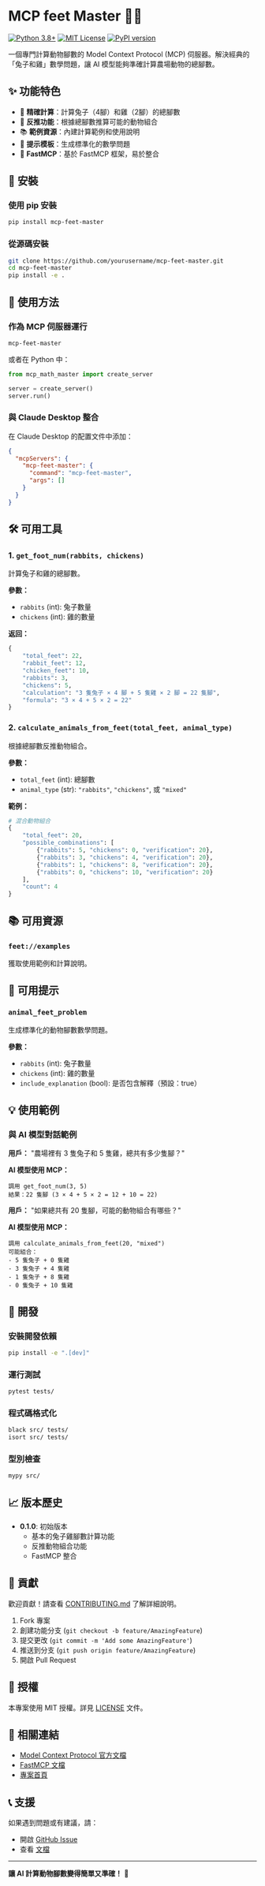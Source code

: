 # MCP feet Master 🐰🐔

[![Python 3.8+](https://img.shields.io/badge/python-3.8+-blue.svg)](https://www.python.org/downloads/)
[![MIT License](https://img.shields.io/badge/license-MIT-green.svg)](LICENSE)
[![PyPI version](https://badge.fury.io/py/mcp-feet-master.svg)](https://badge.fury.io/py/mcp-feet-master)

一個專門計算動物腳數的 Model Context Protocol (MCP) 伺服器。解決經典的「兔子和雞」數學問題，讓 AI 模型能夠準確計算農場動物的總腳數。

## ✨ 功能特色

- 🧮 **精確計算**：計算兔子（4腳）和雞（2腳）的總腳數
- 🔄 **反推功能**：根據總腳數推算可能的動物組合
- 📚 **範例資源**：內建計算範例和使用說明
- 📝 **提示模板**：生成標準化的數學問題
- 🔧 **FastMCP**：基於 FastMCP 框架，易於整合

## 🚀 安裝

### 使用 pip 安裝

```bash
pip install mcp-feet-master
```

### 從源碼安裝

```bash
git clone https://github.com/yourusername/mcp-feet-master.git
cd mcp-feet-master
pip install -e .
```

## 📖 使用方法

### 作為 MCP 伺服器運行

```bash
mcp-feet-master
```

或者在 Python 中：

```python
from mcp_math_master import create_server

server = create_server()
server.run()
```

### 與 Claude Desktop 整合

在 Claude Desktop 的配置文件中添加：

```json
{
  "mcpServers": {
    "mcp-feet-master": {
      "command": "mcp-feet-master",
      "args": []
    }
  }
}
```

## 🛠️ 可用工具

### 1. `get_foot_num(rabbits, chickens)`

計算兔子和雞的總腳數。

**參數：**
- `rabbits` (int): 兔子數量
- `chickens` (int): 雞的數量

**返回：**
```python
{
    "total_feet": 22,
    "rabbit_feet": 12,
    "chicken_feet": 10,
    "rabbits": 3,
    "chickens": 5,
    "calculation": "3 隻兔子 × 4 腳 + 5 隻雞 × 2 腳 = 22 隻腳",
    "formula": "3 × 4 + 5 × 2 = 22"
}
```

### 2. `calculate_animals_from_feet(total_feet, animal_type)`

根據總腳數反推動物組合。

**參數：**
- `total_feet` (int): 總腳數
- `animal_type` (str): `"rabbits"`, `"chickens"`, 或 `"mixed"`

**範例：**
```python
# 混合動物組合
{
    "total_feet": 20,
    "possible_combinations": [
        {"rabbits": 5, "chickens": 0, "verification": 20},
        {"rabbits": 3, "chickens": 4, "verification": 20},
        {"rabbits": 1, "chickens": 8, "verification": 20},
        {"rabbits": 0, "chickens": 10, "verification": 20}
    ],
    "count": 4
}
```

## 📚 可用資源

### `feet://examples`

獲取使用範例和計算說明。

## 📝 可用提示

### `animal_feet_problem`

生成標準化的動物腳數數學問題。

**參數：**
- `rabbits` (int): 兔子數量
- `chickens` (int): 雞的數量  
- `include_explanation` (bool): 是否包含解釋（預設：true）

## 💡 使用範例

### 與 AI 模型對話範例

**用戶：** "農場裡有 3 隻兔子和 5 隻雞，總共有多少隻腳？"

**AI 模型使用 MCP：** 
```
調用 get_foot_num(3, 5)
結果：22 隻腳 (3 × 4 + 5 × 2 = 12 + 10 = 22)
```

**用戶：** "如果總共有 20 隻腳，可能的動物組合有哪些？"

**AI 模型使用 MCP：**
```
調用 calculate_animals_from_feet(20, "mixed")
可能組合：
- 5 隻兔子 + 0 隻雞
- 3 隻兔子 + 4 隻雞  
- 1 隻兔子 + 8 隻雞
- 0 隻兔子 + 10 隻雞
```

## 🧪 開發

### 安裝開發依賴

```bash
pip install -e ".[dev]"
```

### 運行測試

```bash
pytest tests/
```

### 程式碼格式化

```bash
black src/ tests/
isort src/ tests/
```

### 型別檢查

```bash
mypy src/
```

## 📈 版本歷史

- **0.1.0**: 初始版本
  - 基本的兔子雞腳數計算功能
  - 反推動物組合功能
  - FastMCP 整合

## 🤝 貢獻

歡迎貢獻！請查看 [CONTRIBUTING.md](CONTRIBUTING.md) 了解詳細說明。

1. Fork 專案
2. 創建功能分支 (`git checkout -b feature/AmazingFeature`)
3. 提交更改 (`git commit -m 'Add some AmazingFeature'`)
4. 推送到分支 (`git push origin feature/AmazingFeature`)
5. 開啟 Pull Request

## 📄 授權

本專案使用 MIT 授權。詳見 [LICENSE](LICENSE) 文件。

## 🔗 相關連結

- [Model Context Protocol 官方文檔](https://modelcontextprotocol.io/)
- [FastMCP 文檔](https://github.com/modelcontextprotocol/python-sdk)
- [專案首頁](https://github.com/yourusername/mcp-feet-master)

## 📞 支援

如果遇到問題或有建議，請：
- 開啟 [GitHub Issue](https://github.com/yourusername/mcp-feet-master/issues)
- 查看 [文檔](https://github.com/yourusername/mcp-feet-master/wiki)

---

**讓 AI 計算動物腳數變得簡單又準確！** 🎯
